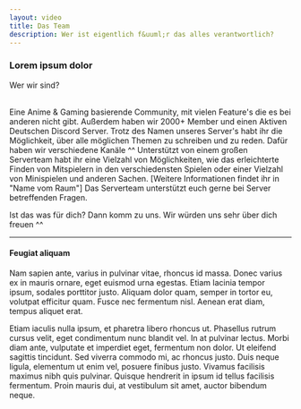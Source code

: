 ```yaml
---
layout: video
title: Das Team
description: Wer ist eigentlich f&uuml;r das alles verantwortlich?
---
```


### Lorem ipsum dolor

Wer wir sind?<br><br>

Eine Anime & Gaming basierende Community, mit vielen Feature's die es bei anderen nicht gibt.
Außerdem haben wir 2000+ Member und einen Aktiven Deutschen Discord Server. 
Trotz des Namen unseres Server's habt ihr die Möglichkeit, über alle möglichen Themen zu schreiben und zu reden. Dafür haben wir verschiedene Kanäle ^^
Unterstützt von einem großen Serverteam habt ihr eine Vielzahl von Möglichkeiten, wie das erleichterte Finden von Mitspielern in den verschiedensten Spielen 
oder einer Vielzahl von Minispielen und anderen Sachen.  [Weitere Informationen findet ihr in "Name vom Raum"]
Das Serverteam unterstützt euch gerne bei Server betreffenden Fragen.

Ist das was für dich? Dann komm zu uns. Wir würden uns sehr über dich freuen ^^

--------------------------------------------------------------------------------

#### Feugiat aliquam

Nam sapien ante, varius in pulvinar vitae, rhoncus id massa. Donec varius ex in mauris ornare, eget euismod urna egestas. Etiam lacinia tempor ipsum, sodales porttitor justo. Aliquam dolor quam, semper in tortor eu, volutpat efficitur quam. Fusce nec fermentum nisl. Aenean erat diam, tempus aliquet erat.

Etiam iaculis nulla ipsum, et pharetra libero rhoncus ut. Phasellus rutrum cursus velit, eget condimentum nunc blandit vel. In at pulvinar lectus. Morbi diam ante, vulputate et imperdiet eget, fermentum non dolor. Ut eleifend sagittis tincidunt. Sed viverra commodo mi, ac rhoncus justo. Duis neque ligula, elementum ut enim vel, posuere finibus justo. Vivamus facilisis maximus nibh quis pulvinar. Quisque hendrerit in ipsum id tellus facilisis fermentum. Proin mauris dui, at vestibulum sit amet, auctor bibendum neque.
